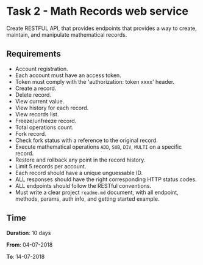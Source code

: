 # Task 2 - Math Records web service

Create RESTFUL API, that provides endpoints that provides a way to create, maintain, and manipulate mathematical records.

## Requirements

- Account registration.
- Each account must have an access token.
- Token must comply with the 'authorization: token xxxx' header.
- Create a record.
- Delete record.
- View current value.
- View history for each record.
- View records list.
- Freeze/unfreeze record.
- Total operations count.
- Fork record.
- Check fork status with a reference to the original record.
- Execute mathematical operations `ADD`, `SUB`, `DIV`, `MULTI` on a specific record.
- Restore and rollback any point in the record history.
- Limit 5 records per account.
- Each record should have a unique unguessable ID.
- ALL responses should have the right corresponding HTTP status codes.
- ALL endpoints should follow the RESTful conventions.
- Must write a clear project `readme.md` document, with all endpoint, methods, params, auth info, and getting started example.

## Time

**Duration**: 10 days

**From**: 04-07-2018

**To**: 14-07-2018
